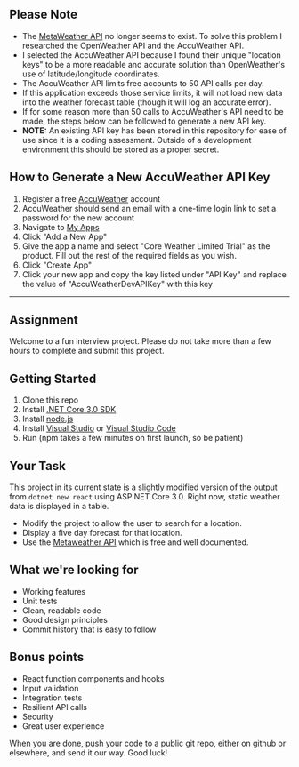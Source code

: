 ## Please Note

- The [MetaWeather API](https://www.metaweather.com/api/) no longer seems to exist. To solve this problem I researched the OpenWeather API and the AccuWeather API.
- I selected the AccuWeather API because I found their unique "location keys" to be a more readable and accurate solution than OpenWeather's use of latitude/longitude coordinates.
- The AccuWeather API limits free accounts to 50 API calls per day.
- If this application exceeds those service limits, it will not load new data into the weather forecast table (though it will log an accurate error).
- If for some reason more than 50 calls to AccuWeather's API need to be made, the steps below can be followed to generate a new API key.
- **NOTE:** An existing API key has been stored in this repository for ease of use since it is a coding assessment. Outside of a development environment this should be stored as a proper secret.

## How to Generate a New AccuWeather API Key
1. Register a free [AccuWeather](https://developer.accuweather.com/) account
1. AccuWeather should send an email with a one-time login link to set a password for the new account
1. Navigate to [My Apps](https://developer.accuweather.com/user/me/apps)
1. Click "Add a New App"
1. Give the app a name and select "Core Weather Limited Trial" as the product. Fill out the rest of the required fields as you wish.
1. Click "Create App"
1. Click your new app and copy the key listed under "API Key" and replace the value of "AccuWeatherDevAPIKey" with this key

___

## Assignment

Welcome to a fun interview project.  Please do not take more than a few hours to complete and submit this project.

## Getting Started

1. Clone this repo
1. Install [.NET Core 3.0 SDK](https://dotnet.microsoft.com/download/dotnet-core/3.0)
1. Install [node.js](https://nodejs.org/en/download/)
1. Install [Visual Studio](https://visualstudio.microsoft.com/vs/community/) or [Visual Studio Code](https://code.visualstudio.com/download)
1. Run (npm takes a few minutes on first launch, so be patient)

## Your Task

This project in its current state is a slightly modified version of the output from `dotnet new react` using ASP.NET Core 3.0.  Right now, static weather data is displayed in a table.

- Modify the project to allow the user to search for a location.
- Display a five day forecast for that location.  
- Use the [Metaweather API](https://www.metaweather.com/api/) which is free and well documented.  

## What we're looking for

- Working features
- Unit tests
- Clean, readable code
- Good design principles
- Commit history that is easy to follow

## Bonus points

- React function components and hooks
- Input validation
- Integration tests
- Resilient API calls
- Security
- Great user experience

When you are done, push your code to a public git repo, either on github or elsewhere, and send it our way.  Good luck!

